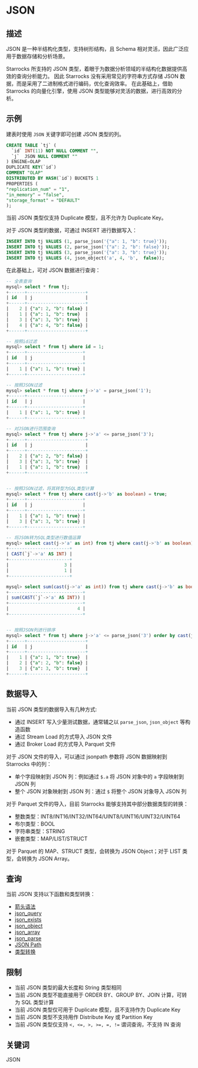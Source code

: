 # JSON

## 描述

JSON 是一种半结构化类型，支持树形结构，且 Schema 相对灵活，因此广泛应用于数据存储和分析场景。

Starrocks 所支持的 JSON 类型，着眼于为数据分析领域的半结构化数据提供高效的查询分析能力。
因此 Starrocks 没有采用常见的字符串方式存储 JSON 数据，而是采用了二进制格式进行编码，优化查询效率。
在此基础上，借助 Starrocks 的向量化引擎，使用 JSON 类型能够对灵活的数据，进行高效的分析。

## 示例

建表时使用 `JSON` 关键字即可创建 JSON 类型的列。

```sql
CREATE TABLE `tj` (
  `id` INT(11) NOT NULL COMMENT "",
  `j`  JSON NULL COMMENT ""
) ENGINE=OLAP
DUPLICATE KEY(`id`)
COMMENT "OLAP"
DISTRIBUTED BY HASH(`id`) BUCKETS 1
PROPERTIES (
"replication_num" = "1",
"in_memory" = "false",
"storage_format" = "DEFAULT"
);
```

当前 JSON 类型仅支持 Duplicate 模型，且不允许为 Duplicate Key。

对于 JSON 类型的数据，可通过 INSERT 进行数据写入：

```sql
INSERT INTO tj VALUES (1, parse_json('{"a": 1, "b": true}'));
INSERT INTO tj VALUES (2, parse_json('{"a": 2, "b": false}'));
INSERT INTO tj VALUES (3, parse_json('{"a": 3, "b": true}'));
INSERT INTO tj VALUES (4, json_object('a', 4, 'b',  false));
```

在此基础上，可对 JSON 数据进行查询：

```sql
-- 全表查询
mysql> select * from tj;
+------+----------------------+
| id   | j                    |
+------+----------------------+
|    2 | {"a": 2, "b": false} |
|    1 | {"a": 1, "b": true}  |
|    3 | {"a": 3, "b": true}  |
|    4 | {"a": 4, "b": false} |
+------+----------------------+

-- 按照id过滤
mysql> select * from tj where id = 1;
+------+---------------------+
| id   | j                   |
+------+---------------------+
|    1 | {"a": 1, "b": true} |
+------+---------------------+

-- 按照JSON过滤
mysql> select * from tj where j->'a' = parse_json('1');
+------+---------------------+
| id   | j                   |
+------+---------------------+
|    1 | {"a": 1, "b": true} |
+------+---------------------+

-- 对JSON进行范围查询
mysql> select * from tj where j->'a' <= parse_json('3');
+------+----------------------+
| id   | j                    |
+------+----------------------+
|    2 | {"a": 2, "b": false} |
|    3 | {"a": 3, "b": true}  |
|    1 | {"a": 1, "b": true}  |
+------+----------------------+


-- 按照JSON过滤，将其转型为SQL类型计算
mysql> select * from tj where cast(j->'b' as boolean) = true;
+------+---------------------+
| id   | j                   |
+------+---------------------+
|    1 | {"a": 1, "b": true} |
|    3 | {"a": 3, "b": true} |
+------+---------------------+

-- 将JSON转为SQL类型进行数值运算
mysql> select cast(j->'a' as int) from tj where cast(j->'b' as boolean) ;
+-----------------------+
| CAST(`j`->'a' AS INT) |
+-----------------------+
|                     3 |
|                     1 |
+-----------------------+

mysql> select sum(cast(j->'a' as int)) from tj where cast(j->'b' as boolean) ;
+----------------------------+
| sum(CAST(`j`->'a' AS INT)) |
+----------------------------+
|                          4 |
+----------------------------+


-- 按照JSON列进行排序
mysql> select * from tj where j->'a' <= parse_json('3') order by cast(j->'a' as int);
+------+----------------------+
| id   | j                    |
+------+----------------------+
|    1 | {"a": 1, "b": true}  |
|    2 | {"a": 2, "b": false} |
|    3 | {"a": 3, "b": true}  |
+------+----------------------+

```

## 数据导入

当前 JSON 类型的数据导入有几种方式:

- 通过 INSERT 写入少量测试数据，通常辅之以 `parse_json`, `json_object` 等构造函数
- 通过 Stream Load 的方式导入 JSON 文件
- 通过 Broker Load 的方式导入 Parquet 文件

对于 JSON 文件的导入，可以通过 jsonpath 参数将 JSON 数据映射到 Starrocks 中的列：

- 单个字段映射到 JSON 列：例如通过 `$.a` 将 JSON 对象中的 `a` 字段映射到 JSON 列
- 整个 JSON 对象映射到 JSON 列：通过 `$` 将整个 JSON 对象导入 JSON 列

对于 Parquet 文件的导入，目前 Starrocks 能够支持其中部分数据类型的转换：

- 整数类型：INT8/INT16/INT32/INT64/UINT8/UINT16/UINT32/UINT64
- 布尔类型：BOOL
- 字符串类型：STRING
- 嵌套类型：MAP/LIST/STRUCT

对于 Parquet 的 MAP、STRUCT 类型，会转换为 JSON Object；对于 LIST 类型，会转换为 JSON Array。

## 查询

当前 JSON 支持以下函数和类型转换：

- [箭头语法](/sql-reference/sql-functions/json-functions/json_arrow.md)
- [json_query](/sql-reference/sql-functions/json-functions/json_query.md)
- [json_exists](/sql-reference/sql-functions/json-functions/json_exists.md)
- [json_object](/sql-reference/sql-functions/json-functions/json_object.md)
- [json_array](/sql-reference/sql-functions/json-functions/json_array.md)
- [json_parse](/sql-reference/sql-functions/json-functions/parse_json.md)
- [JSON Path](/sql-reference/sql-functions/json-functions/json_path.md)
- [类型转换](/sql-reference/sql-functions/json-functions/json_cast.md)

## 限制

- 当前 JSON 类型的最大长度和 String 类型相同
- 当前 JSON 类型不能直接用于 ORDER BY、GROUP BY、JOIN 计算，可转为 SQL 类型计算
- 当前 JSON 类型仅可用于 Duplicate 模型，且不支持作为 Duplicate Key
- 当前 JSON 类型不支持用作 Distribute Key 或 Partition Key
- 当前 JSON 类型仅支持 `<, <=, >, >=, =, !=` 谓词查询，不支持 IN 查询

## 关键词

JSON
